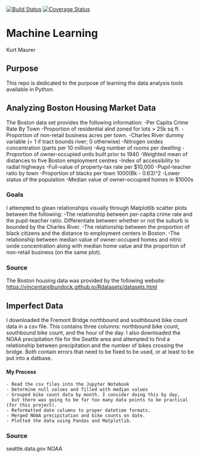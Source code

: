 [![Build Status](https://travis-ci.org/kurtrm/machine-learning.svg?branch=decision-tree)](https://travis-ci.org/kurtrm/machine-learning)
[![Coverage Status](https://coveralls.io/repos/github/kurtrm/machine-learning/badge.svg?branch=decision-tree)](https://coveralls.io/github/kurtrm/machine-learning?branch=decision-tree)

# Machine Learning
Kurt Maurer

## Purpose
This repo is dedicated to the purpose of learning the data analysis tools available in Python.

## Analyzing Boston Housing Market Data
The Boston data set provides the following information:
   -Per Capita Crime Rate By Town
   -Proportion of residential alnd zoned for lots > 25k sq ft.
   -Proportion of non-retail business acres per town.
   -Charles River dummy variable (= 1 if tract bounds river; 0 otherwise)
   -Nitrogen oxides concentration (parts per 10 million)
   -Avg number of rooms per dwelling
   -Proportion of owner-occupied units built prior to 1940
   -Weighted mean of distances to five Boston employment centres
   -Index of accessibility to radial highways
   -Full-value of property-tax rate per $10,000
   -Pupil-teacher ratio by town
   -Proportion of blacks per town 1000(Bk - 0.63)^2
   -Lower status of the population
   -Median value of owner-occupied homes in $1000s

### Goals   
I attempted to glean relationships visually through Matplotlib scatter plots between the following:
-The relationship between per-capita crime rate and the pupil-teacher ratio.  Differentiate between whether or not the suburb is bounded by the Charles River.
-The relationship between the proportion of black citizens and the distance to employment centers in Boston.
-The relationship between median value of owner-occuped homes and nitric oxide concentration along with median home value and the proportion of non-retail business (on the same plot).

### Source
The Boston housing data was provided by the following website:
https://vincentarelbundock.github.io/Rdatasets/datasets.html

## Imperfect Data
I downloaded the Fremont Bridge northbound and southbound bike count data in a csv file. This contains three columns: northbound bike count,
southbound bike count, and the hour of the day. I also downloaded the NOAA precipitation file for the Seattle area and attempted to find a relationship
between precipitation and the number of bikes crossing the bridge. Both contain errors that need to be fixed to be used, or at least to be put into a
datbase.

#### My Process
    - Read the csv files into the Jupyter Notebook
    - Determine null values and filled with median values
    - Grouped bike count data by month. I consider doing this by day,
      but there was going to be far too many data points to be practical (for this project).
    - Reformatted date columns to proper datetime formats.
    - Merged NOAA precipitation and bike counts on date.
    - Plotted the data using Pandas and Matplotlib.
    

### Source
seattle.data.gov
NOAA 

